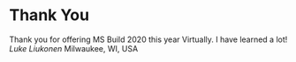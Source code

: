 # Thank You

Thank you for offering MS Build 2020 this year Virtually. I have learned a lot!
*Luke Liukonen*
Milwaukee, WI, USA